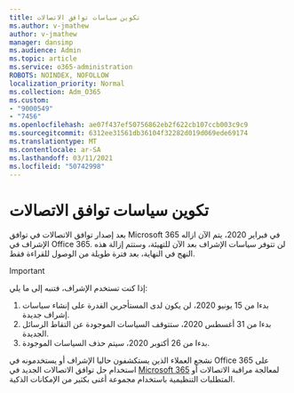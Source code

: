 ```yaml
---
title: تكوين سياسات توافق الاتصالات
ms.author: v-jmathew
author: v-jmathew
manager: dansimp
ms.audience: Admin
ms.topic: article
ms.service: o365-administration
ROBOTS: NOINDEX, NOFOLLOW
localization_priority: Normal
ms.collection: Adm_O365
ms.custom:
- "9000549"
- "7456"
ms.openlocfilehash: ae07f437ef50756862eb2f622cb107ccb003c9c9
ms.sourcegitcommit: 6312ee31561db36104f32282d019d069ede69174
ms.translationtype: MT
ms.contentlocale: ar-SA
ms.lasthandoff: 03/11/2021
ms.locfileid: "50742998"
---
```

# <a name="configure-communication-compliance-policies"></a>تكوين سياسات توافق الاتصالات

بعد إصدار توافق الاتصالات في توافق Microsoft 365 في فبراير 2020، يتم الآن ازاله الإشراف في Office 365. لن تتوفر سياسات الإشراف بعد الآن للتهيئة، وستتم إزالة هذه النهج في النهاية، بعد فترة طويلة من الوصول للقراءة فقط.

> [!IMPORTANT]
> إذا كنت تستخدم الإشراف، فتنبه إلى ما يلي:
>
> 1. بدءا من 15 يونيو 2020، لن يكون لدى المستأجرين القدرة على إنشاء سياسات إشراف جديدة.
> 2. بدءا من 31 أغسطس 2020، ستتوقف السياسات الموجودة عن التقاط الرسائل الجديدة.
> 3. بدءا من 26 أكتوبر 2020، سيتم حذف السياسات الموجودة.

نشجع العملاء الذين يستكشفون حاليا الإشراف أو يستخدمونه في Office 365 على استخدام حل توافق الاتصالات الجديد في [Microsoft 365](https://go.microsoft.com/fwlink/?linkid=2128593) لمعالجة مراقبة الاتصالات أو المتطلبات التنظيمية باستخدام مجموعة أغنى بكثير من الإمكانات الذكية.
